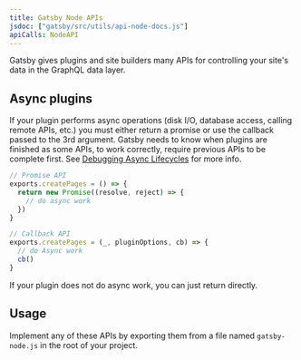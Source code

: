 ```yaml
---
title: Gatsby Node APIs
jsdoc: ["gatsby/src/utils/api-node-docs.js"]
apiCalls: NodeAPI
---
```


Gatsby gives plugins and site builders many APIs for controlling your site's data in the GraphQL data layer.

## Async plugins

If your plugin performs async operations (disk I/O, database access, calling remote APIs, etc.) you must either return a promise or use the callback passed to the 3rd argument. Gatsby needs to know when plugins are finished as some APIs, to work correctly, require previous APIs to be complete first. See [Debugging Async Lifecycles](/docs/debugging-async-lifecycles/) for more info.

```javascript
// Promise API
exports.createPages = () => {
  return new Promise((resolve, reject) => {
    // do async work
  })
}

// Callback API
exports.createPages = (_, pluginOptions, cb) => {
  // do Async work
  cb()
}
```

If your plugin does not do async work, you can just return directly.

## Usage

Implement any of these APIs by exporting them from a file named `gatsby-node.js` in the root of your project.
